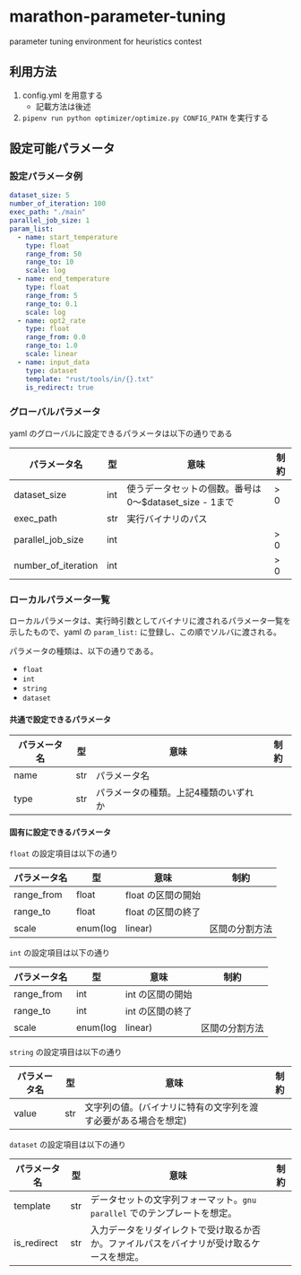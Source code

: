 # marathon-parameter-tuning

parameter tuning environment for heuristics contest

## 利用方法

1. config.yml を用意する
    * 記載方法は後述
2. `pipenv run python optimizer/optimize.py CONFIG_PATH` を実行する

## 設定可能パラメータ

### 設定パラメータ例

```yaml
dataset_size: 5
number_of_iteration: 100
exec_path: "./main"
parallel_job_size: 1
param_list:
  - name: start_temperature
    type: float
    range_from: 50
    range_to: 10
    scale: log
  - name: end_temperature
    type: float
    range_from: 5
    range_to: 0.1
    scale: log
  - name: opt2_rate
    type: float
    range_from: 0.0
    range_to: 1.0
    scale: linear
  - name: input_data
    type: dataset
    template: "rust/tools/in/{}.txt"
    is_redirect: true
```

### グローバルパラメータ

yaml のグローバルに設定できるパラメータは以下の通りである

| パラメータ名 | 型 | 意味 | 制約 |
| ---- | ---- | ---- | ---- |
| dataset_size | int | 使うデータセットの個数。番号は 0～$dataset_size - 1まで | > 0 |
| exec_path | str | 実行バイナリのパス |  |
| parallel_job_size | int | | > 0 |
| number_of_iteration | int | | > 0 |

### ローカルパラメータ一覧

ローカルパラメータは、実行時引数としてバイナリに渡されるパラメータ一覧を示したもので、yaml の `param_list:` に登録し、この順でソルバに渡される。

パラメータの種類は、以下の通りである。

* `float`
* `int`
* `string`
* `dataset`

#### 共通で設定できるパラメータ

| パラメータ名 | 型 | 意味 | 制約 |
| ---- | ---- | ---- | ---- |
| name | str | パラメータ名 |  |
| type | str | パラメータの種類。上記4種類のいずれか |  |

#### 固有に設定できるパラメータ

`float` の設定項目は以下の通り

| パラメータ名 | 型 | 意味 | 制約 |
| ---- | ---- | ---- | ---- |
| range_from | float | float の区間の開始 |  |
| range_to | float | float の区間の終了 |  |
| scale | enum(log | linear) | 区間の分割方法 |  |


`int` の設定項目は以下の通り

| パラメータ名 | 型 | 意味 | 制約 |
| ---- | ---- | ---- | ---- |
| range_from | int | int の区間の開始 |  |
| range_to | int | int の区間の終了 |  |
| scale | enum(log | linear) | 区間の分割方法 |  |

`string` の設定項目は以下の通り

| パラメータ名 | 型 | 意味 | 制約 |
| ---- | ---- | ---- | ---- |
| value | str | 文字列の値。(バイナリに特有の文字列を渡す必要がある場合を想定) |  |

`dataset` の設定項目は以下の通り

| パラメータ名 | 型 | 意味 | 制約 |
| ---- | ---- | ---- | ---- |
| template | str | データセットの文字列フォーマット。`gnu parallel` でのテンプレートを想定。 |  |
| is_redirect | str | 入力データをリダイレクトで受け取るか否か。ファイルパスをバイナリが受け取るケースを想定。 |  |
